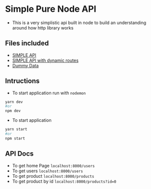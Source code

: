 # Simple Pure Node API

- This is a very simplistic api built in node to build an understanding around how http library works

## Files included

- [SIMPLE API](./server.js)
- [SIMPLE API with dynamic routes](./server2.js)
- [Dummy Data ](./Models/)

## Intructions

- To start application run with `nodemon`

```bash
yarn dev
#or
npm dev
```

- To start application

```bash
yarn start
#or
npm start
```

## API Docs

- To get home Page
  `localhost:8000/users`
- To get users
  `localhost:8000/users`
- To get product
  `localhost:8000/products`
- To get product by id
  `localhost:8000/products?id=0`
